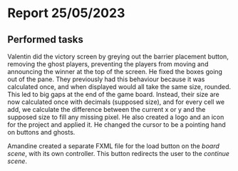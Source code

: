 # Report 25/05/2023

## Performed tasks

Valentin did the victory screen by greying out the barrier placement button, removing the ghost players, preventing the players from moving and announcing the winner at the top of the screen.
He fixed the boxes going out of the pane. They previously had this behaviour because it was calculated once, and when displayed would all take the same size, rounded. This led to big gaps at the end of the game board.
Instead, their size are now calculated once with decimals (supposed size), and for every cell we add, we calculate the difference between the current x or y and the supposed size to fill any missing pixel.
He also created a logo and an icon for the project and applied it. He changed the cursor to be a pointing hand on buttons and ghosts.

Amandine created a separate FXML file for the load button on the _board scene_, with its own controller. This button redirects the user to the _continue scene_.
